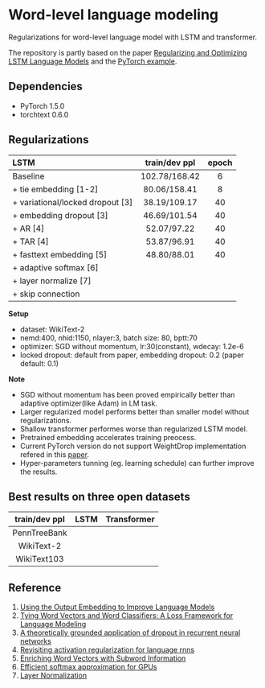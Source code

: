 # Word-level language modeling
Regularizations for word-level language model with LSTM and transformer. 

The repository is partly based on the paper [Regularizing and Optimizing LSTM Language Models](https://github.com/salesforce/awd-lstm-lm) and the [PyTorch example](https://github.com/pytorch/examples/tree/master/word_language_model).


## Dependencies
- PyTorch 1.5.0
- torchtext 0.6.0


## Regularizations

|  LSTM                              | train/dev ppl            |  epoch  |
| :------------------------------    | :----------------------: | :-----: |
|   Baseline                         |  102.78/168.42           |    6    | 
|   + tie embedding [1-2]            |  80.06/158.41            |    8    |
|   + variational/locked dropout [3] |  38.19/109.17            |    40   |
|   + embedding dropout [3]          |  46.69/101.54            |    40   |
|   + AR [4]                         |  52.07/97.22             |    40   |
|   + TAR [4]                        |  53.87/96.91             |    40   |
|   + fasttext embedding [5]         |  48.80/88.01             |    40   |
|   + adaptive softmax [6]           |                          |         |
|   + layer normalize [7]            |                          |         |
|   + skip connection                |                          |         |


**Setup**
- dataset: WikiText-2
- nemd:400, nhid:1150, nlayer:3, batch size: 80, bptt:70 
- optimizer: SGD without momentum, lr:30(constant), wdecay: 1.2e-6 
- locked dropout: default from paper, embedding dropout: 0.2 (paper default: 0.1)

**Note**
- SGD without momentum has been proved empirically better than adaptive optimizer(like Adam) in LM task.
- Larger regularized model performs better than smaller model without regularizations.
- Shallow transformer performes worse than regularized LSTM model.
- Pretrained embedding accelerates training preocess.
- Current PyTorch version do not support WeightDrop implementation refered in this [paper](https://arxiv.org/abs/1708.02182).
- Hyper-parameters tunning (eg. learning schedule) can further improve the results.



## Best results on three open datasets

| train/dev ppl  |   LSTM  |   Transformer  |
|:-------------: | :-----: | :-------------:|
| PennTreeBank   |         |                |
| WikiText-2     |         |                |
| WikiText103    |         |                |




## Reference

1. [Using the Output Embedding to Improve Language Models](https://arxiv.org/abs/1608.05859)
2. [Tying Word Vectors and Word Classifiers: A Loss Framework for Language Modeling](https://arxiv.org/abs/1611.01462)
3. [A theoretically grounded application of dropout in recurrent neural networks](https://arxiv.org/abs/1512.05287)
4. [Revisiting activation regularization for language rnns](https://arxiv.org/abs/1708.01009)
5. [Enriching Word Vectors with Subword Information](https://arxiv.org/abs/1607.04606)
6. [Efficient softmax approximation for GPUs](https://arxiv.org/abs/1609.04309)
7. [Layer Normalization](https://arxiv.org/abs/1607.06450)

